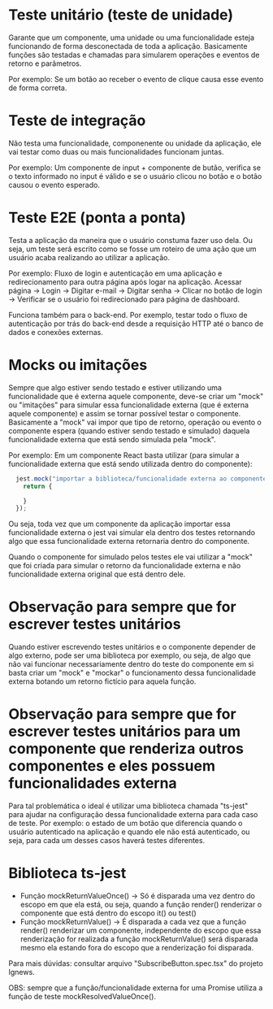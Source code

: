 # Teste unitário (teste de unidade)

<p>
  Garante que um componente, uma unidade ou uma funcionalidade esteja funcionando de forma desconectada de toda a aplicação. Basicamente funções são testadas e chamadas para simularem operações e eventos de retorno e parâmetros.

  Por exemplo: Se um botão ao receber o evento de clique causa esse evento de forma correta.
</p>

# Teste de integração

<p>
  Não testa uma funcionalidade, componenente ou unidade da aplicação, ele vai testar como duas ou mais funcionalidades funcionam juntas.

  Por exemplo: Um componente de input + componente de butão, verifica se o texto informado no input é válido e se o usuário clicou no botão e o botão causou o evento esperado.
</p>

# Teste E2E (ponta a ponta)

<p>
  Testa a aplicação da maneira que o usuário constuma fazer uso dela. Ou seja, um teste será escrito como se fosse um roteiro de uma ação que um usuário acaba realizando ao utilizar a aplicação.

  Por exemplo: Fluxo de login e autenticação em uma aplicação e redirecionamento para outra página após logar na aplicação. Acessar página -> Login -> Digitar e-mail -> Digitar senha -> Clicar no botão de login -> Verificar se o usuário foi redirecionado para página de dashboard.

  Funciona também para o back-end. Por exemplo, testar todo o fluxo de autenticação por trás do back-end desde a requisição HTTP até o banco de dados e conexões externas.
</p>

# Mocks ou imitações 

<p>
  Sempre que algo estiver sendo testado e estiver utilizando uma funcionalidade que é externa aquele componente, deve-se criar um "mock" ou "imitações" para simular essa funcionalidade externa (que é externa aquele componente) e assim se tornar possível testar o componente. Basicamente a "mock" vai impor que tipo de retorno, operação ou evento o componente espera (quando estiver sendo testado e simulado) daquela funcionalidade externa que está sendo simulada pela "mock". 

  Por exemplo: Em um componente React basta utilizar (para simular a funcionalidade externa que está sendo utilizada dentro do componente):
  
  ```js
    jest.mock("importar a biblioteca/funcionalidade externa ao componente", () => {
      return {

      }
    });
  ```

  Ou seja, toda vez que um componente da aplicação importar essa funcionalidade externa o jest vai simular ela dentro dos testes retornando algo que essa funcionalidade externa retornaria dentro do componente.
  
  Quando o componente for simulado pelos testes ele vai utilizar a "mock" que foi criada para simular o retorno da funcionalidade externa e não funcionalidade externa original que está dentro dele.
</p>

# Observação para sempre que for escrever testes unitários 

<p>
  Quando estiver escrevendo testes unitários e o componente depender de algo externo, pode ser uma biblioteca por exemplo, ou seja, de algo que não vai funcionar necessariamente dentro do teste do componente em si basta criar um "mock" e "mockar" o funcionamento dessa funcionalidade externa botando um retorno fictício para aquela função.
</p>

# Observação para sempre que for escrever testes unitários para um componente que renderiza outros componentes e eles possuem funcionalidades externa

<p>
  Para tal problemática o ideal é utilizar uma biblioteca chamada "ts-jest" para ajudar na configuração dessa funcionalidade externa para cada caso de teste. Por exemplo: o estado de um botão que diferencia quando o usuário autenticado na aplicação e quando ele não está autenticado, ou seja, para cada um desses casos haverá testes diferentes.
</p>

# Biblioteca ts-jest

<ul>
  <li>Função mockReturnValueOnce() -> Só é disparada uma vez dentro do escopo em que ela está, ou seja, quando a função render() renderizar o componente que está dentro do escopo it() ou test()</li>
  <li>Função mockReturnValue() -> É disparada a cada vez que a função render() renderizar um componente, independente do escopo que essa renderização for realizada a função mockReturnValue() será disparada mesmo ela estando fora do escopo que a renderização foi disparada.</li>
</ul>

<p>Para mais dúvidas: consultar arquivo "SubscribeButton.spec.tsx" do projeto Ignews.</p>

<p>OBS: sempre que a função/funcionalidade externa for uma Promise utiliza a função de teste mockResolvedValueOnce().</p>